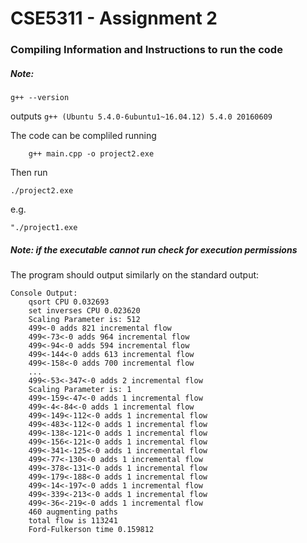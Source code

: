 # CSE5311 - Assignment 2

### Compiling Information and Instructions to run the code

##### Note: 

    g++ --version
    
outputs `g++ (Ubuntu 5.4.0-6ubuntu1~16.04.12) 5.4.0 20160609`

The code can be compliled running

        g++ main.cpp -o project2.exe

Then run

    ./project2.exe 
e.g. 

    "./project1.exe 

##### Note: if the executable cannot run check for execution permissions

The program should output similarly on the standard output:

    Console Output:
        qsort CPU 0.032693
        set inverses CPU 0.023620
        Scaling Parameter is: 512
        499<-0 adds 821 incremental flow
        499<-73<-0 adds 964 incremental flow
        499<-94<-0 adds 594 incremental flow
        499<-144<-0 adds 613 incremental flow
        499<-158<-0 adds 700 incremental flow
        ...
        499<-53<-347<-0 adds 2 incremental flow
        Scaling Parameter is: 1
        499<-159<-47<-0 adds 1 incremental flow
        499<-4<-84<-0 adds 1 incremental flow
        499<-149<-112<-0 adds 1 incremental flow
        499<-483<-112<-0 adds 1 incremental flow
        499<-138<-121<-0 adds 1 incremental flow
        499<-156<-121<-0 adds 1 incremental flow
        499<-341<-125<-0 adds 1 incremental flow
        499<-77<-130<-0 adds 1 incremental flow
        499<-378<-131<-0 adds 1 incremental flow
        499<-179<-188<-0 adds 1 incremental flow
        499<-14<-197<-0 adds 1 incremental flow
        499<-339<-213<-0 adds 1 incremental flow
        499<-36<-219<-0 adds 1 incremental flow
        460 augmenting paths
        total flow is 113241
        Ford-Fulkerson time 0.159812
